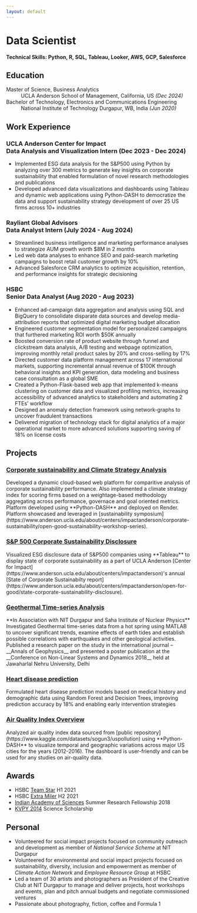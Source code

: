 ```yaml
---
layout: default
---
```


# Data Scientist

**Technical Skills: Python, R, SQL, Tableau, Looker, AWS, GCP, Salesforce**

## Education
<dl>
<dt>Master of Science, Business Analytics</dt>
<dd>UCLA Anderson School of Management, California, US <i>(Dec 2024)</i></dd>
<dt>Bachelor of Technology, Electronics and Communications Engineering</dt>
<dd>National Institute of Technology Durgapur, WB, India <i>(Jun 2020)</i></dd>
</dl>

## Work Experience

### UCLA Anderson Center for Impact <br> Data Analysis and Visualization Intern (Dec 2023 - Dec 2024)

* Implemented ESG data analysis for the S&P500 using Python by analyzing over 300 metrics to generate key insights on corporate sustainability that enabled formulation of novel research methodologies and publications
* Developed advanced data visualizations and dashboards using Tableau and dynamic web applications using Python-DASH to democratize the data and support sustainability strategy development of over 25 US firms across 10+ industries


### Rayliant Global Advisors <br> Data Analyst Intern (July 2024 - Aug 2024)
* Streamlined business intelligence and marketing performance analyses to strategize AUM growth worth $8M in 2 months 
* Led web data analyses to enhance SEO and paid-search marketing campaigns to boost retail customer growth by 10%
* Advanced Salesforce CRM analytics to optimize acquisition, retention, and performance insights for strategic decisioning


### HSBC <br> Senior Data Analyst (Aug 2020 - Aug 2023)
* Enhanced ad-campaign data aggregation and analysis using SQL and BigQuery to consolidate disparate data sources and develop media-attribution reports that optimized digital marketing budget allocation
* Engineered customer segmentation model for personalized campaigns that furthered marketing ROI worth $50K annually
* Boosted conversion rate of product website through funnel and clickstream data analysis, A/B testing and webpage optimization, improving monthly retail product sales by 20% and cross-selling by 17%
* Directed customer data platform management across 17 international markets, supporting incremental annual revenue of $100K through behavioral insights and KPI generation, data modeling and business case consultation as a global SME
* Created a Python-Flask-based web app that implemented k-means clustering on customer data and visualized profiling metrics, increasing accessibility of advanced analytics to stakeholders and automating 2 FTEs’ workflow 
* Designed an anomaly detection framework using network-graphs to uncover fraudulent transactions
* Delivered migration of technology stack for digital analytics of a major operational market to more advanced solutions supporting saving of 18% on license costs

## Projects

<h3><a href="https://uclacfiofg.onrender.com/" target="_blank" rel="noopener noreferrer">Corporate sustainability and Climate Strategy Analysis <i class="fa-solid fa-link fa-xs"></i></a></h3>
Developed a dynamic cloud-based web platform for comparitive analysis of corporate sustainability performance. Also implemented a climate stratagy index for scoring firms based on a weightage-based methodology aggregating across performance, governace and goal oriented metrics. Platform developed using **Python-DASH** and deployed on Render. Platform showcased and leveraged in [sustainability symposium](https://www.anderson.ucla.edu/about/centers/impactanderson/corporate-sustainability/open-good-sustainability-workshop-series).

<h3><a href="https://public.tableau.com/views/OFGCSD/Dashboard1?:language=en-US&publish=yes&:sid=&:display_count=n&:origin=viz_share_link" target="_blank" rel="noopener noreferrer">S&P 500 Corporate Sustainability Disclosure <i class="fa-solid fa-link fa-xs"></i></a></h3>
Visualized ESG disclosure data of S&P500 companies using **Tableau** to display state of corporate sustainability as a part of UCLA Anderson [Center for Impact](https://www.anderson.ucla.edu/about/centers/impactanderson)'s annual [State of Corporate Sustainabilty report](https://www.anderson.ucla.edu/about/centers/impactanderson/open-for-good/state-corporate-sustainability-disclosure).

<h3><a href="https://www.annalsofgeophysics.eu/index.php/annals/article/view/8174" target="_blank" rel="noopener noreferrer">Geothermal Time-series Analysis <i class="fa-solid fa-link fa-xs"></i></a></h3>
**In Association with NIT Durgapur and Saha Institute of Nuclear Physics**
Investigated Geothermal time-series data from a hot spring using MATLAB to uncover significant trends, examine effects of earth tides and establish possible correlations with earthquakes and other geological activities. Published a research paper on the study in the international journal – __Annals of Geophysics__ and presented a poster publication at the __Conference on Non-Linear Systems and Dynamics 2018__ held at Jawaharlal Nehru University, Delhi

<h3><a href="https://github.com/nimagna-hazra/Heart-disease-detection" target="_blank" rel="noopener noreferrer">Heart disease prediction <i class="fa-solid fa-link fa-xs"></i></a></h3>
Formulated heart disease prediction models based on medical history and demographic data using Random Forest and Decision Trees, improving prediction accuracy by 18% and enabling early intervention strategies


<h3><a href="https://air-quality-index-dash.onrender.com/" target="_blank" rel="noopener noreferrer">Air Quality Index Overview <i class="fa-solid fa-link fa-xs"></i></a></h3>
Analyzed air quality index data sourced from [public repository](https://www.kaggle.com/datasets/sogun3/uspollution) using **Python-DASH** to visualize temporal and geographic variations across major US cities for the years (2012-2016). The dashboard is user-friendly and can be used for any studies on air-quality data.



## Awards
* HSBC <a href="https://drive.google.com/file/d/1dV3L6g_fxp8hNS84IcebqKdBJRGBBQ7E/view" target="_blank" rel="noopener noreferrer">Team Star</a> H1 2021
* HSBC <a href="https://drive.google.com/file/d/1PZTfLsbASXe-vyHg9oZf5WWIu-ifFr9Z/view" target="_blank" rel="noopener noreferrer">Extra Miler</a> H2 2021
* <a href="https://www.ias.ac.in/" target="_blank" rel="noopener noreferrer">Indian Academy of Sciences</a> Summer Research Fellowship 2018
* <a href="https://www.indiascienceandtechnology.gov.in/nurturing-minds/scholarships/school/kishore-vaigyanik-protsahan-yojana-kvpy" target="_blank" rel="noopener noreferrer">KVPY 2014</a> Science Scholarship



## Personal
* Volunteered for social impact projects focused on community outreach and development as member of _National Service Scheme_ at NIT Durgapur 
* Volunteered for environmental and social impact projects focused on sustainability, diversity, inclusion and empowerment as member of _Climate Action Network_ and _Employee Resource Group_ at HSBC
* Led a team of 30 artists and photographers as President of the Creative Club at NIT Durgapur to manage and deliver projects, host workshops and events, plan and pitch annual budgets and negotiate commissioned ventures
* Passionate about photography, fiction, coffee and Formula 1


